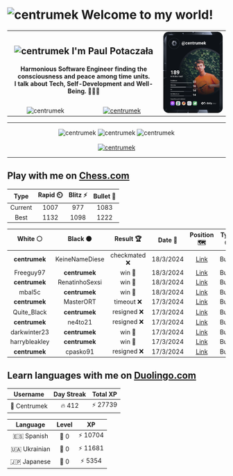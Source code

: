 <h1>
  <img
    src="https://emojis.slackmojis.com/emojis/images/1531849430/4246/blob-sunglasses.gif"
    width="30"
    alt="centrumek"
  />
  Welcome to my world!
</h1>

<table>
  <tbody>
    <tr>
      <td align="center" width="70%" colspan="2">
        <h2>
          <img
            src="https://raw.githubusercontent.com/MartinHeinz/MartinHeinz/master/wave.gif"
            width="30px"
            alt="centrumek"
          />
          I'm Paul Potaczała
        </h2>
        <h4>
          Harmonious Software Engineer finding the consciousness and peace among time units.
          <br/>
          I talk about Tech, Self-Development and Well-Being. 🌿🧘🚀
        </h4>
      </td>
      <td width="30%" rowspan="2">
        <a href="https://app.daily.dev/centrumek">
          <img
            src="./devcard.svg"
            alt="centrumek"
          />
        </a>
      </td>
    </tr>
    <tr align="center">
      <td>
        <img
          src="https://komarev.com/ghpvc/?username=centrumek&label=visitors&color=0e75b6&style=flat"
          alt="centrumek"
        >
      </td>
      <td>
        <a href="https://stackoverflow.com/users/14496012/centrumek">
          <img
            src="https://stackoverflow.com/users/flair/14496012.png?theme=dark"
            alt="centrumek"
          >
        </a>
      </td>
    </tr>
  </tbody>
</table>

---
<div align="center">
  <img 
    src="https://github-readme-stats.vercel.app/api?username=centrumek&show_icons=true&count_private=true&theme=dark&hide_border=true&hide=issues,contribs&bg_color=00000000"
    alt="centrumek"
  />
  <img
    src="https://github-readme-stats.vercel.app/api/top-langs/?username=centrumek&layout=compact&hide_border=true&theme=dark&bg_color=00000000&langs_count=6&exclude_repo=air-statistic-app"
    alt="centrumek"
  />
  <img 
    src="https://github-readme-streak-stats.herokuapp.com?user=centrumek&theme=dark&hide_border=true&background=FFFFFF00"
    alt="centrumek"
  />
  <br/>
  <br/>
  <a href="https://www.buymeacoffee.com/centrumek">
    <img
      src="https://cdn.buymeacoffee.com/buttons/v2/default-orange.png"
      height="50"
      width="210"
      alt="centrumek"
    />
  </a>
</div>

---

## Play with me on [Chess.com](https://www.chess.com/member/centrumek)

<div align="center">
<!--START_SECTION:chessStats-->
<!-- Automatically generated with https://github.com/Balastrong/chess-stats-action -->

| Type | Rapid ⏲️ | Blitz ⚡ | Bullet 🔫 |
|:---:|:---:|:---:|:---:|
| Current | 1007 | 977 | 1083 |
| Best | 1132 | 1098 | 1222 |

| White ⚪ | Black ⚫ | Result 🏆 | Date 📅 | Position 🗺️ | Type 🕕 |
|:---:|:---:|:---:|:---:|:---:|:---:|
| **centrumek** | KeineNameDiese | checkmated ❌ | 18/3/2024 | <a href="http://www.ee.unb.ca/cgi-bin/tervo/fen.pl?select=6r1/ppp4p/5Bk1/2P3P1/4p3/P7/3r1q1P/4K3 w - -">Link</a> | Bullet |
| Freeguy97 | **centrumek** | win 🥇 | 18/3/2024 | <a href="http://www.ee.unb.ca/cgi-bin/tervo/fen.pl?select=8/pkp5/1p1n4/3P4/8/8/PPP5/1K2r3 w - -">Link</a> | Bullet |
| **centrumek** | RenatinhoSexsi | win 🥇 | 18/3/2024 | <a href="http://www.ee.unb.ca/cgi-bin/tervo/fen.pl?select=8/4n2p/4qk1b/p3pB2/2p1P3/3P2PP/1P4K1/8 b - -">Link</a> | Bullet |
| mbal5c | **centrumek** | win 🥇 | 18/3/2024 | <a href="http://www.ee.unb.ca/cgi-bin/tervo/fen.pl?select=6rr/ppp1R3/3p2kp/8/3P4/1P5B/P1Pn1PPP/4R1K1 w - -">Link</a> | Bullet |
| **centrumek** | MasterORT | timeout ❌ | 17/3/2024 | <a href="http://www.ee.unb.ca/cgi-bin/tervo/fen.pl?select=8/8/8/2p3Kp/Pb4bP/1k6/8/8 w - -">Link</a> | Bullet |
| Quite_Black | **centrumek** | resigned ❌ | 17/3/2024 | <a href="http://www.ee.unb.ca/cgi-bin/tervo/fen.pl?select=7B/p1k5/4Q3/5p1p/8/7P/PPP2P2/R3K3 b Q -">Link</a> | Bullet |
| **centrumek** | ne4to21 | resigned ❌ | 17/3/2024 | <a href="http://www.ee.unb.ca/cgi-bin/tervo/fen.pl?select=r2r2k1/pp3ppp/1q1p1n2/4pb2/5n2/2P2N2/PP1NP1PP/2KR1B1R w - -">Link</a> | Bullet |
| darkwinter23 | **centrumek** | win 🥇 | 17/3/2024 | <a href="http://www.ee.unb.ca/cgi-bin/tervo/fen.pl?select=r7/pR3Q1p/8/kN5B/1p2P3/P7/1KP2PPP/8 w - -">Link</a> | Bullet |
| harrybleakley | **centrumek** | win 🥇 | 17/3/2024 | <a href="http://www.ee.unb.ca/cgi-bin/tervo/fen.pl?select=r7/p1k5/R7/5b2/8/1P4PP/3q4/5q1K w - -">Link</a> | Bullet |
| **centrumek** | cpasko91 | resigned ❌ | 17/3/2024 | <a href="http://www.ee.unb.ca/cgi-bin/tervo/fen.pl?select=1r6/8/8/1kp5/pp6/8/1K6/8 w - -">Link</a> | Bullet |

<!--END_SECTION:chessStats-->
</div>

## Learn languages with me on [Duolingo.com](https://www.duolingo.com/profile/Centrumek)

<div align="center">
<!--START_SECTION:duolingoStats-->
<!-- Automatically generated with https://github.com/centrumek/duolingo-readme-stats-->

| Username | Day Streak | Total XP |
|:---:|:---:|:---:|
| 👤 Centrumek | 🔥 412 | ⚡ 27739 |

| Language | Level | XP |
|:---:|:---:|:---:|
| 🇪🇸 Spanish | 👑 0 | ⚡ 10704 |
| 🇺🇦 Ukrainian | 👑 0 | ⚡ 11681 |
| 🇯🇵 Japanese | 👑 0 | ⚡ 5354 |

<!--END_SECTION:duolingoStats-->
</div>
<!--
**centrumek/centrumek** is a ✨ _special_ ✨ repository because its `README.md` (this file) appears on your GitHub profile.

Here are some ideas to get you started:

- 🔭 I’m currently working on ...
- 🌱 I’m currently learning ...
- 👯 I’m looking to collaborate on ...
- 🤔 I’m looking for help with ...
- 💬 Ask me about ...
- 📫 How to reach me: ...
- 😄 Pronouns: ...
- ⚡ Fun fact: ...
-->

